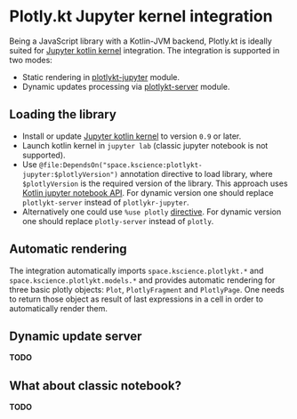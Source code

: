 # Plotly.kt Jupyter kernel integration
Being a JavaScript library with a Kotlin-JVM backend, Plotly.kt is ideally suited for [Jupyter kotlin kernel](https://github.com/Kotlin/kotlin-jupyter) integration. The integration is supported in two modes:

* Static rendering in [plotlykt-jupyter](../../plotlykt-jupyter) module.
* Dynamic updates processing via [plotlykt-server](../../plotlykt-server) module.

## Loading the library

* Install or update [Jupyter kotlin kernel](https://github.com/Kotlin/kotlin-jupyter) to version `0.9` or later.
* Launch kotlin kernel in `jupyter lab` (classic jupyter notebook is not supported).
* Use `@file:DependsOn("space.kscience:plotlykt-jupyter:$plotlyVersion")` annotation directive to load library, where `$plotlyVersion` is the required version of the library. This approach uses [Kotlin jupyter notebook API](https://github.com/Kotlin/kotlin-jupyter/blob/master/docs/libraries.md#Integration-using-Kotlin-API). For dynamic version one should replace `plotlykt-server` instead of `plotlykr-jupyter`.
* Alternatively one could use `%use plotly` [directive](https://github.com/Kotlin/kotlin-jupyter#supported-libraries). For dynamic version one should replace `plotly-server` instead of `plotly`.

## Automatic rendering

The integration automatically imports `space.kscience.plotlykt.*` and `space.kscience.plotlykt.models.*` and provides automatic rendering for three basic plotly objects: `Plot`, `PlotlyFragment` and `PlotlyPage`. One needs to return those object as result of last expressions in a cell in order to automatically render them.

## Dynamic update server

**TODO**

## What about classic notebook?

**TODO**